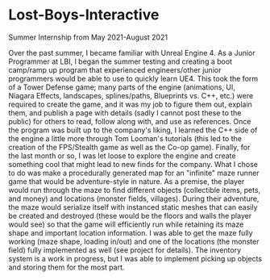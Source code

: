# Lost-Boys-Interactive
Summer Internship from May 2021-August 2021

Over the past summer, I became familiar with Unreal Engine 4. As a Junior Programmer at LBI, I began the summer testing and creating a boot camp/ramp up program that experienced engineers/other junior programmers would be able to use to quickly learn UE4. 
This took the form of a Tower Defense game; many parts of the engine (animations, UI, Niagara Effects, landscapes, splines/paths, Blueprints vs. C++, etc.) were required to create the game, and it was my job to figure them out, explain them, and publish a page with details (sadly I cannot post these to the public) for others to read, follow along with, and use as references. 
Once the program was built up to the company's liking, I learned the C++ side of the engine a little more through Tom Looman's tutorials (this led to the creation of the FPS/Stealth game as well as the Co-op game). 
Finally, for the last month or so, I was let loose to explore the engine and create something cool that might lead to new finds for the company. 
What I chose to do was make a procedurally generated map for an "infinite" maze runner game that would be adventure-style in nature. 
As a premise, the player would run through the maze to find different objects (collectible items, pets, and money) and locations (monster fields, villages). 
During their adventure, the maze would serialize itself with instanced static meshes that can easily be created and destroyed (these would be the floors and walls the player would see) so that the game will efficiently run while retaining its maze shape and important location information.
I was able to get the maze fully working (maze shape, loading in/out) and one of the locations (the monster field) fully implemented as well (see project for details).
The inventory system is a work in progress, but I was able to implement picking up objects and storing them for the most part.
